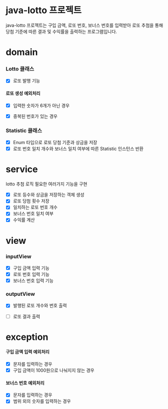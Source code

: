 # java-lotto 프로젝트

java-lotto 프로젝트는 구입 금액, 로또 번호, 보너스 번호를 입력받아 로또 추첨을 통해 당첨 기준에 따른 결과 및 수익률을 출력하는 프로그램입니다.

# domain

### Lotto 클래스

- [x] 로또 발행 기능

#### 로또 생성 예외처리
- [x] 입력한 숫자가 6개가 아닌 경우
- [x] 중복된 번호가 있는 경우


### Statistic 클래스

- [x] Enum 타입으로 로또 당첨 기준과 상금을 저장
- [x] 로또 번호 일치 개수와 보너스 일치 여부에 따른 Statistic 인스턴스 반환

# service

lotto 추첨 로직 필요한 여러가지 기능을 구현

- [x] 로또 등수와 상금을 저장하는 객체 생성
- [x] 로또 당첨 횟수 저장
- [x] 일치하는 로또 번호 개수
- [x] 보너스 번호 일치 여부
- [x] 수익률 계산

# view
### inputView

- [x] 구입 금액 입력 기능
- [x] 로또 번호 입력 기능
- [x] 보너스 번호 입력 기능

### outputView

- [x] 발행된 로또 개수와 번호 출력
- [ ] 로또 결과 출력


# exception

#### 구입 금액 입력 예외처리
- [x] 문자를 입력하는 경우
- [x] 구입 금액이 1000원으로 나눠지지 않는 경우

#### 보너스 번호 예외처리
- [x] 문자를 입력하는 경우
- [x] 범위 외의 숫자를 입력하는 경우